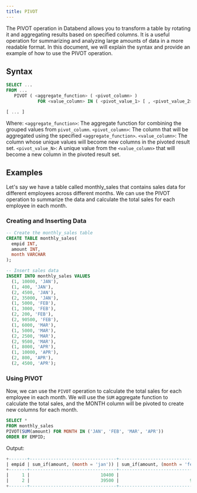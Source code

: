 ```yaml
---
title: PIVOT
---
```


The PIVOT operation in Databend allows you to transform a table by rotating it and aggregating results based on specified columns. It is a useful operation for summarizing and analyzing large amounts of data in a more readable format. In this document, we will explain the syntax and provide an example of how to use the PIVOT operation.


## Syntax

```sql
SELECT ...
FROM ...
   PIVOT ( <aggregate_function> ( <pivot_column> )
            FOR <value_column> IN ( <pivot_value_1> [ , <pivot_value_2> ... ] ) )

[ ... ]
```

Where:
`<aggregate_function>`: The aggregate function for combining the grouped values from `pivot_column`.
`<pivot_column>`: The column that will be aggregated using the specified `<aggregate_function>`.
`<value_column>`: The column whose unique values will become new columns in the pivoted result set.
`<pivot_value_N>`: A unique value from the `<value_column>` that will become a new column in the pivoted result set.


## Examples

Let's say we have a table called monthly_sales that contains sales data for different employees across different months. We can use the PIVOT operation to summarize the data and calculate the total sales for each employee in each month.

### Creating and Inserting Data


```sql
-- Create the monthly_sales table
CREATE TABLE monthly_sales(
  empid INT, 
  amount INT, 
  month VARCHAR
);

-- Insert sales data
INSERT INTO monthly_sales VALUES
  (1, 10000, 'JAN'),
  (1, 400, 'JAN'),
  (2, 4500, 'JAN'),
  (2, 35000, 'JAN'),
  (1, 5000, 'FEB'),
  (1, 3000, 'FEB'),
  (2, 200, 'FEB'),
  (2, 90500, 'FEB'),
  (1, 6000, 'MAR'),
  (1, 5000, 'MAR'),
  (2, 2500, 'MAR'),
  (2, 9500, 'MAR'),
  (1, 8000, 'APR'),
  (1, 10000, 'APR'),
  (2, 800, 'APR'),
  (2, 4500, 'APR');
```

### Using PIVOT

Now, we can use the `PIVOT` operation to calculate the total sales for each employee in each month. We will use the `SUM` aggregate function to calculate the total sales, and the MONTH column will be pivoted to create new columns for each month.

```sql
SELECT * 
FROM monthly_sales
PIVOT(SUM(amount) FOR MONTH IN ('JAN', 'FEB', 'MAR', 'APR'))
ORDER BY EMPID;
```

Output:
```sql
+-------+---------------------------------+---------------------------------+---------------------------------+---------------------------------+
| empid | sum_if(amount, (month = 'jan')) | sum_if(amount, (month = 'feb')) | sum_if(amount, (month = 'mar')) | sum_if(amount, (month = 'apr')) |
+-------+---------------------------------+---------------------------------+---------------------------------+---------------------------------+
|     1 |                           10400 |                            8000 |                           11000 |                           18000 |
|     2 |                           39500 |                           90700 |                           12000 |                            5300 |
+-------+---------------------------------+---------------------------------+---------------------------------+---------------------------------+
```